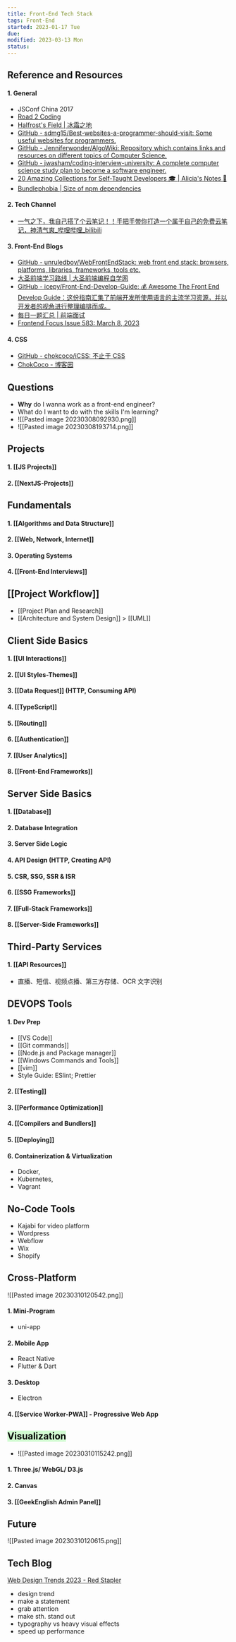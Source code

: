 ```yaml
---
title: Front-End Tech Stack
tags: Front-End
started: 2023-01-17 Tue
due:
modified: 2023-03-13 Mon
status:
---
```

## Reference and Resources
#### 1. General
- JSConf China 2017
- [Road 2 Coding](https://r2coding.com/#/?id=%e7%bc%96%e7%a8%8b%e5%ad%a6%e4%b9%a0%e8%b5%84%e6%ba%90%e5%a4%a7%e6%95%b4%e7%90%86)
- [Halfrost's Field | 冰霜之地](https://halfrost.com/)
- [GitHub - sdmg15/Best-websites-a-programmer-should-visit: Some useful websites for programmers.](https://github.com/sdmg15/Best-websites-a-programmer-should-visit#internships)
- [GitHub - Jenniferwonder/AlgoWiki: Repository which contains links and resources on different topics of Computer Science.](https://github.com/Jenniferwonder/AlgoWiki)
- [GitHub - jwasham/coding-interview-university: A complete computer science study plan to become a software engineer.](https://github.com/jwasham/coding-interview-university#the-daily-plan)
- [20 Amazing Collections for Self-Taught Developers 🎓 | Alicia's Notes 🚀](https://notes.aliciasykes.com/42310/20-amazing-collections-for-self-taught-developers)
- [Bundlephobia | Size of npm dependencies](https://bundlephobia.com/)
#### 2. Tech Channel
- [一气之下，我自己搭了个云笔记！！手把手带你打造一个属于自己的免费云笔记，神清气爽_哔哩哔哩_bilibili](https://www.bilibili.com/video/BV1w3411N7zM/?spm_id_from=333.999.0.0&vd_source=be278a4cfd00a5f72dcf153eaca79333)
#### 3. Front-End Blogs
- [GitHub - unruledboy/WebFrontEndStack: web front end stack: browsers, platforms, libraries, frameworks, tools etc.](https://github.com/unruledboy/WebFrontEndStack)
- [大圣前端学习路线 | 大圣前端编程自学网](https://roadmap.shengxinjing.cn/)
- [GitHub - icepy/Front-End-Develop-Guide: 💰 Awesome The Front End Develop Guide：这份指南汇集了前端开发所使用语言的主流学习资源，并以开发者的视角进行整理编排而成。](https://github.com/icepy/Front-End-Develop-Guide)
- [每日一题汇总 | 前端面试](https://lgwebdream.github.io/FE-Interview/daily/#%E6%AF%8F%E6%97%A5%E4%B8%80%E9%A2%98%E6%B1%87%E6%80%BB)
- [Frontend Focus Issue 583: March 8, 2023](https://frontendfoc.us/issues/583)
#### 4. CSS
- [GitHub - chokcoco/iCSS: 不止于 CSS](https://github.com/chokcoco/iCSS)
- [ChokCoco - 博客园](https://www.cnblogs.com/coco1s/)
## Questions
- **Why** do I wanna work as a front-end engineer?
- What do I want to do with the skills I'm learning?
- ![[Pasted image 20230308092930.png]]
- ![[Pasted image 20230308193714.png]]  
## Projects
#### 1. [[JS Projects]]
#### 2. [[NextJS-Projects]]
## Fundamentals
#### 1. [[Algorithms and Data Structure]]
#### 2. [[Web, Network, Internet]]
#### 3. Operating Systems
#### 4. [[Front-End Interviews]]
## [[Project Workflow]]
- [[Project Plan and Research]] 
- [[Architecture and System Design]] > [[UML]]
## Client Side Basics
#### 1. [[UI Interactions]]
#### 2. [[UI Styles-Themes]]
#### 3. [[Data Request]] (HTTP, Consuming API)
#### 4. [[TypeScript]]
#### 5. [[Routing]]
#### 6. [[Authentication]]
#### 7. [[User Analytics]]
#### 8. [[Front-End Frameworks]]
## Server Side Basics
#### 1. [[Database]]
#### 2. Database Integration
#### 3. Server Side Logic
#### 4. API Design (HTTP, Creating API)
#### 5. CSR, SSG, SSR & ISR
#### 6. [[SSG Frameworks]]
#### 7. [[Full-Stack Frameworks]]
#### 8. [[Server-Side Frameworks]]
## Third-Party Services
#### 1. [[API Resources]]
- 直播、短信、视频点播、第三方存储、OCR 文字识别
## DEVOPS Tools
#### 1. Dev Prep
- [[VS Code]]
- [[Git commands]]
- [[Node.js and Package manager]]
- [[Windows Commands and Tools]]
- [[vim]]
- Style Guide: ESlint; Prettier 
#### 2. [[Testing]]
#### 3. [[Performance Optimization]]
#### 4. [[Compilers and Bundlers]]
#### 5. [[Deploying]]
#### 6. Containerization & Virtualization
- Docker, 
- Kubernetes, 
- Vagrant
## No-Code Tools
- Kajabi for video platform  
- Wordpress  
- Webflow  
- Wix  
- Shopify
## Cross-Platform
![[Pasted image 20230310120542.png]]
#### 1. Mini-Program 
- uni-app
#### 2. Mobile App
- React Native
- Flutter & Dart
#### 3. Desktop 
- Electron
#### 4. [[Service Worker-PWA]] - Progressive Web App
## <mark style="background: #BBFABBA6;">Visualization</mark>
- ![[Pasted image 20230310115242.png]]
#### 1. Three.js/ WebGL/ D3.js
#### 2. Canvas
#### 3. [[GeekEnglish Admin Panel]]
## Future
![[Pasted image 20230310120615.png]]
## Tech Blog
[Web Design Trends 2023 - Red Stapler](https://redstapler.co/web-design-trends-2023/)
- design trend
- make a statement
- grab attention
- make sth. stand out
- typography vs heavy visual effects
- speed up performance
